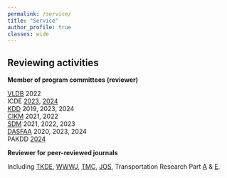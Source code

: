 ```yaml
---
permalink: /service/
title: "Service"
author_profile: true
classes: wide
---
```



## Reviewing activities
  
**Member of program committees (reviewer)**

[VLDB](https://vldb.org/) 2022 <br/>
ICDE [2023](https://icde2023.ics.uci.edu/), [2024](https://icde2024.github.io/)<br/>
[KDD](https://www.kdd.org/) 2019, 2023, 2024<br/>
[CIKM](http://www.cikmconference.org/) 2021, 2022<br/>
[SDM](https://www.siam.org/conferences/archives) 2021, 2022, 2023<br/>
[DASFAA](https://www.dasfaa.net/) 2020, 2023, 2024<br/>
PAKDD [2024](http://pakdd2024.org/) <br/>




**Reviewer for peer-reviewed journals**

Including [TKDE](https://www.computer.org/csdl/journal/tk), [WWWJ](https://www.springer.com/journal/11280), [TMC](https://www.computer.org/csdl/journal/tm), [JOS](http://jos.org.cn), Transportation Research Part [A](https://www.journals.elsevier.com/transportation-research-part-a-policy-and-practice) & [E](https://www.journals.elsevier.com/transportation-research-part-e-logistics-and-transportation-review).

